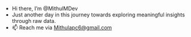 - Hi there, I’m @MithulMDev
- Just another day in this journey towards exploring meaningful insights through raw data.
- 📫 Reach me via Mithulapc6@gmail.com

<!---
MithulMDev/MithulMDev is a ✨ special ✨ repository because its `README.md` (this file) appears on your GitHub profile.
You can click the Preview link to take a look at your changes.
--->
